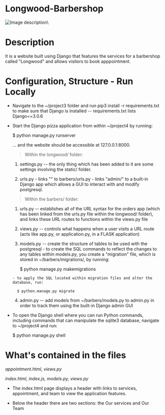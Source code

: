 # Longwood-Barbershop
![Image description](https://i.imgur.com/lHalOGu.png)\

# Description

It is a website built using Django that features the services for a barbershop called "Longwood" and allows visitors to book apppointment.


# Configuration, Structure - Run Locally

- Navigate to the ~/project3 folder and run pip3 install -r requirements.txt to make sure that Django is installed -- requirements.txt lists Django==3.0.6

- Start the Django pizza application from within ~/project4 by running:

  $ python manage.py runserver

  ... and the website should be accessible at 127.0.0.1:8000.


  > Within the longwood/ folder:

    1. settings.py -- the only thing which has been added to it are some settings involving the static/ folder.

    2. urls.py
      - links "" to barbers/urls.py
      - links "admin/" to a built-in Django app which allows a GUI to interact with and modify postgresql.

  > Within the barbers/ folder:

    1. urls.py -- establishes all of the URL syntax for the orders app (which has been linked from the urls.py file within the longwood/ folder), and links these URL routes to functions within the views.py file

    2. views.py -- controls what happens when a user visits a URL route (acts like app.py, or application.py, in a FLASK application)

    3. models.py -- create the structure of tables to be used with the postgresql
      - to create the SQL commands to reflect the changes to any tables within models.py, you create a "migration" file, which is stored in ~/barbers/migrations/, by running:

        $ python manage.py makemigrations

      - to apply the SQL located within migration files and alter the database, run:

        $ python.manage.py migrate

    4. admin.py -- add models from ~/barbers/models.py to admin.py in order to track them using the built-in Django admin GUI

- To open the Django shell where you can run Python commands, including commands that can manipulate the sqlite3 database, navigate to ~/project4 and run:

    $ python manage.py shell

# What's contained in the files

_appointment.html, views.py_

_index.html, index.js, models.py, views.py_
  - The index.html page displays a header with links to services, appointment, and team to view the application features.

  - Below the header there are two sections: the Our services and  Our Team
